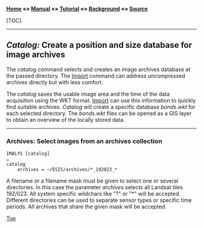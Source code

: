 **[Home](../README.md) «» [Manual](../manual/README.md) «» [Tutorial](../tutorial/README.md) «» [Background](../background/README.md) «» [Source](../source)**

[TOC]

------

## *Catalog:* Create a position and size database for image archives

The *catalog* command selects and creates an image archives database at the passed directory. The [Import](3_Import.md) command can address uncompressed archives directly but with less comfort. 

The *catalog* saves the usable image area and the time of the data acquisition using the WKT format. [Import](3_Import.md) can use this information to quickly find suitable archives. *Catalog* will create a specific database *bonds.wkt* for each selected directory. The *bonds.wkt* files can be opened as a GIS layer to obtain an overview of the locally stored data.

------

### Archives: Select images from an archives collection

```
IMALYS [catalog]
…
catalog
	archives = ~/ESIS/archives/*_192023_*
```

A filename or a filename mask must be given to select one or several directories. In this case the parameter *archives* selects all Landsat tiles 192/023. All system specific wildchars like "?" or "*" will be accepted. Different directories can be used to separate sensor types or specific time periods. All archives that share the given mask will be accepted. 

[Top](2_Catalog.md)

